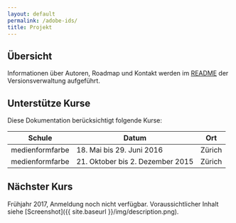 ```yaml
---
layout: default
permalink: /adobe-ids/
title: Projekt
---
```


## Übersicht

Informationen über Autoren, Roadmap und Kontakt werden im [README][2] der Versionsverwaltung aufgeführt.

## Unterstütze Kurse

Diese Dokumentation berücksichtigt folgende Kurse:

| Schule          | Datum                            | Ort
|-----------------|----------------------------------|---------
| medienformfarbe | 18. Mai bis 29. Juni 2016        | Zürich
| medienformfarbe | 21. Oktober bis 2. Dezember 2015 | Zürich

## Nächster Kurs 

Frühjahr 2017, Anmeldung noch nicht verfügbar. Voraussichtlicher Inhalt siehe [Screenshot]({{ site.baseurl }}/img/description.png).



[1]:https://github.com/meengit/ids/blob/master/LICENSE
[2]:https://github.com/meengit/ids/blob/master/README.md